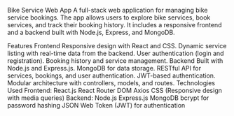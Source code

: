 Bike Service Web App
A full-stack web application for managing bike service bookings. The app allows users to explore bike services, book services, and track their booking history. It includes a responsive frontend and a backend built with Node.js, Express, and MongoDB.

Features
Frontend
Responsive design with React and CSS.
Dynamic service listing with real-time data from the backend.
User authentication (login and registration).
Booking history and service management.
Backend
Built with Node.js and Express.js.
MongoDB for data storage.
RESTful API for services, bookings, and user authentication.
JWT-based authentication.
Modular architecture with controllers, models, and routes.
Technologies Used
Frontend:
React.js
React Router DOM
Axios
CSS (Responsive design with media queries)
Backend:
Node.js
Express.js
MongoDB
bcrypt for password hashing
JSON Web Token (JWT) for authentication

